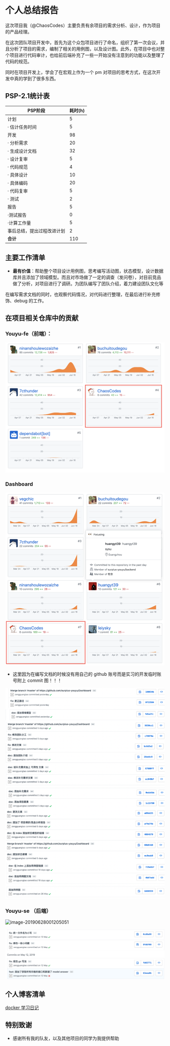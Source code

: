 # 个人总结报告

这次项目我（@ChaosCodes）主要负责有余项目的需求分析、设计，作为项目的产品经理。

在这次团队项目开发中，首先为这个众包项目进行了命名，组织了第一次会议，并且分析了项目的需求，编制了相关的用例图，以及设计图。此外，在项目中也对整个项目进行代码审计，也给前后端补充了一些一开始没有注意到的功能以及整理了代码的规范。

同时在项目开发上，学会了在宏观上作为一个 pm 对项目的思考方式，在这次开发中真的学到了很多东西。

## PSP-2.1统计表

| PSP阶段                    | 耗时(h) |
| -------------------------- | ------- |
| 计划                       | 5       |
| · 估计任务时间             | 5       |
| 开发                       | 98      |
| · 分析需求                 | 20      |
| · 生成设计文档             | 32      |
| · 设计复审                 | 5       |
| · 代码规范                 | 4       |
| · 具体设计                 | 10      |
| · 具体编码                 | 20      |
| · 代码复审                 | 5       |
| · 测试                     | 2       |
| 报告                       | 5       |
| ·测试报告                  | 0       |
| ·计算工作量                | 5       |
| 事后总结，提出过程改进计划 | 2       |
| **合计**                   | 110     |

## 主要工作清单
* **最有价值**：帮助整个项目设计用例图，思考编写活动图，状态模型，设计数据库并且添加了领域模型。而且对市场做了一定的调查（发问卷），对目前竞品做了分析，对项目进行了调研。为团队编写了团队介绍，着力建设团队文化等

在编写需求文档的同时，也观察代码情况，对代码进行整理，在最后进行补充修饰、debug 的工作。

## 在项目相关仓库中的贡献
### Youyu-fe（前端）：
![image-20190628000924921](../assets/images/16340010-fe.png)

### Dashboard
![image-20190628001256965](../assets/images/16340010-dashboard.png)

* 这里因为在编写文档的时候没有用自己的 github 账号而是实习的开发临时账号附上 commit 图！！！

![image-20190627210230656](../assets/images/16340010-contribution.png)

### Youyu-se （后端）

![image-20190628001205051](../assets/images/images/16340010-se.png)

![image-20190628001744001](../assets/images/16340010-fe2.png)

## 个人博客清单

[docker 学习日记](https://chaoscodes.github.io/2019/04/02/Docker学习日记-Day1/)

## 特别致谢
* 感谢所有我的队友，以及其他项目的同学为我提供帮助
